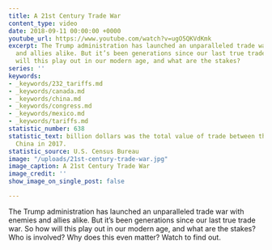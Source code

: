 ```yaml
---
title: A 21st Century Trade War
content_type: video
date: 2018-09-11 00:00:00 +0000
youtube_url: https://www.youtube.com/watch?v=ugO5QKVdKmk
excerpt: The Trump administration has launched an unparalleled trade war with enemies
  and allies alike. But it’s been generations since our last true trade war. So how
  will this play out in our modern age, and what are the stakes?
series: ''
keywords:
- _keywords/232_tariffs.md
- _keywords/canada.md
- _keywords/china.md
- _keywords/congress.md
- _keywords/mexico.md
- _keywords/tariffs.md
statistic_number: 638
statistic_text: billion dollars was the total value of trade between the U.S. and
  China in 2017.
statistic_source: U.S. Census Bureau
image: "/uploads/21st-century-trade-war.jpg"
image_caption: A 21st Century Trade War
image_credit: ''
show_image_on_single_post: false

---
```

The Trump administration has launched an unparalleled trade war with enemies and allies alike. But it’s been generations since our last true trade war. So how will this play out in our modern age, and what are the stakes? Who is involved? Why does this even matter? Watch to find out.
